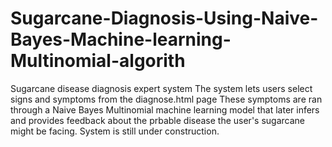 # Sugarcane-Diagnosis-Using-Naive-Bayes-Machine-learning-Multinomial-algorith
Sugarcane disease diagnosis expert system
The system lets users select signs and symptoms from the diagnose.html page
These symptoms are ran through a Naive Bayes Multinomial machine learning model that later infers and provides feedback about the prbable disease the user's sugarcane might be facing.
System is still under construction.
